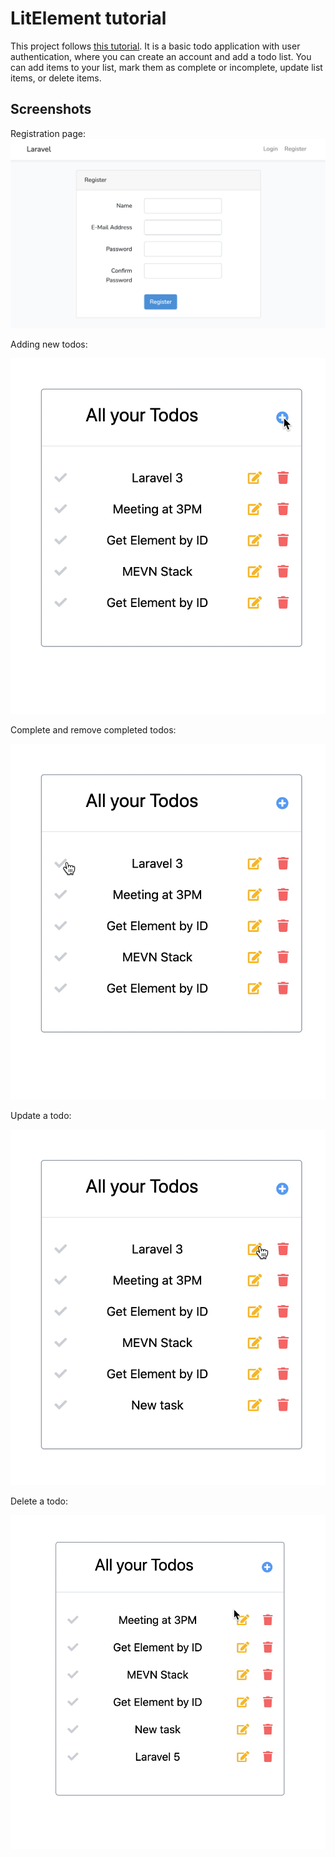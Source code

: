 # LitElement tutorial

This project follows [this tutorial](https://www.youtube.com/watch?v=BXiHvgrJfkg&ab_channel=Bitfumes). It is a basic todo application with user authentication, where you can create an account and add a todo list. You can add items to your list, mark them as complete or incomplete, update list items, or delete items. 

## Screenshots

Registration page:
![Register](https://github.com/shuchitama/laravel-tutorial/blob/master/docs/register.png?raw=true)

Adding new todos: 

!["Add new todos"](https://github.com/shuchitama/laravel-tutorial/blob/master/docs/new%20task.gif?raw=true)


Complete and remove completed todos:

!["Complete Todos"](https://github.com/shuchitama/laravel-tutorial/blob/master/docs/complete.gif?raw=true)


Update a todo:

!["Update Todo"](https://github.com/shuchitama/laravel-tutorial/blob/master/docs/update.gif?raw=true)


Delete a todo:

!["Delete Todo"](https://github.com/shuchitama/laravel-tutorial/blob/master/docs/delete.gif?raw=true)